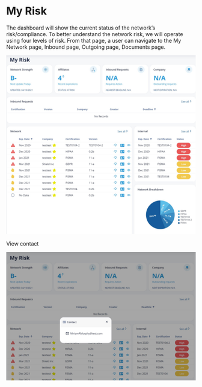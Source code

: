 # My Risk

The dashboard will show the current status of the network’s risk/compliance.  To better understand the network risk, we will operate using four levels of risk.
From that page, a user can navigate to the My Network page, Inbound page, Outgoing page, Documents page.

![My Risk](/images/myrisk1.jpg)


View contact

![View Contact](/images/myrisk2.jpg)
